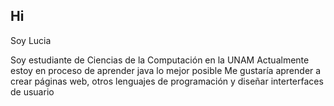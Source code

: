 ## Hi 

Soy Lucia

Soy estudiante de Ciencias de la Computación en la UNAM
Actualmente estoy en proceso de aprender java lo mejor posible
Me gustaría aprender a crear páginas web, otros lenguajes de programación y diseñar interterfaces de usuario


<!--
**andylmr/andylmr** is a ✨ _special_ ✨ repository because its `README.md` (this file) appears on your GitHub profile.

Here are some ideas to get you started:

- 🔭 I’m currently working on ...
- 🌱 I’m currently learning ...
- 👯 I’m looking to collaborate on ...
- 🤔 I’m looking for help with ...
- 💬 Ask me about ...
- 📫 How to reach me: ...
- 😄 Pronouns: ...
- ⚡ Fun fact: ...
-->
